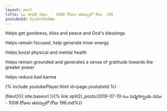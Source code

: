 ```yaml
---
layout: post
title: ఓం సాధవే నమః  - 1008 రోజుల తపస్సులో రోజు  195
youtubeId: Eys9z38nOWw
---
```

 
 
Helps get goodness, bliss and peace and God's blessings
 
Helps remain focused, help generate inner energy 
 
Helps boost physical and mental health 
 
Helps remain grounded and generates a sense of gratitude towards the greater power 
 
Helps reduce bad karma
 
 
 
 


{% include youtubePlayer.html id=page.youtubeId %}
 
[Next]({{ site.baseurl }}{% link  split2/_posts/2019-07-10-ఓం పద్మగర్భాయ నమః  - 1008 రోజుల తపస్సులో రోజు  196.md%})
 
